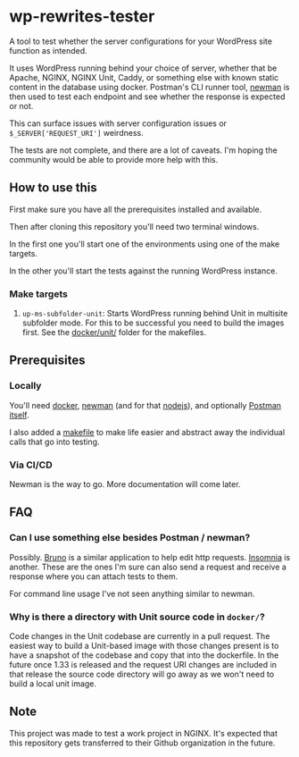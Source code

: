 # wp-rewrites-tester

A tool to test whether the server configurations for your WordPress site function as intended.

It uses WordPress running behind your choice of server, whether that be Apache, NGINX, NGINX Unit, Caddy, or something else with known static content in the database using docker. Postman's CLI runner tool, [newman](https://github.com/postmanlabs/newman) is then used to test each endpoint and see whether the response is expected or not.

This can surface issues with server configuration issues or `$_SERVER['REQUEST_URI']` weirdness.

The tests are not complete, and there are a lot of caveats. I'm hoping the community would be able to provide more help with this.

## How to use this

First make sure you have all the prerequisites installed and available.

Then after cloning this repository you'll need two terminal windows.

In the first one you'll start one of the environments using one of the make targets.

In the other you'll start the tests against the running WordPress instance.

### Make targets

1. `up-ms-subfolder-unit`: Starts WordPress running behind Unit in multisite subfolder mode. For this to be successful you need to build the images first. See the [docker/unit/](docker/unit/) folder for the makefiles.

## Prerequisites

### Locally

You'll need [docker](https://docker.com), [newman](https://github.com/postmanlabs/newman) (and for that [nodejs](https://nodejs.org)), and optionally [Postman itself](https://www.postman.com/).

I also added a [makefile](makefile) to make life easier and abstract away the individual calls that go into testing.

### Via CI/CD

Newman is the way to go. More documentation will come later.

## FAQ

### Can I use something else besides Postman / newman?

Possibly. [Bruno](https://www.usebruno.com/) is a similar application to help edit http requests. [Insomnia](https://insomnia.rest/) is another. These are the ones I'm sure can also send a request and receive a response where you can attach tests to them.

For command line usage I've not seen anything similar to newman.

### Why is there a directory with Unit source code in `docker/`?

Code changes in the Unit codebase are currently in a pull request. The easiest way to build a Unit-based image with those changes present is to have a snapshot of the codebase and copy that into the dockerfile. In the future once 1.33 is released and the request URI changes are included in that release the source code directory will go away as we won't need to build a local unit image.

## Note

This project was made to test a work project in NGINX. It's expected that this repository gets transferred to their Github organization in the future.
